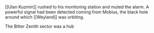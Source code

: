 
[[Ulan Kuzmin]] rushed to his monitoring station and muted the alarm. A powerful signal had been detected coming from Mobius, the black hole around which [[Weyland]] was orbiting.


The Bitter Zenith sector was a hub

